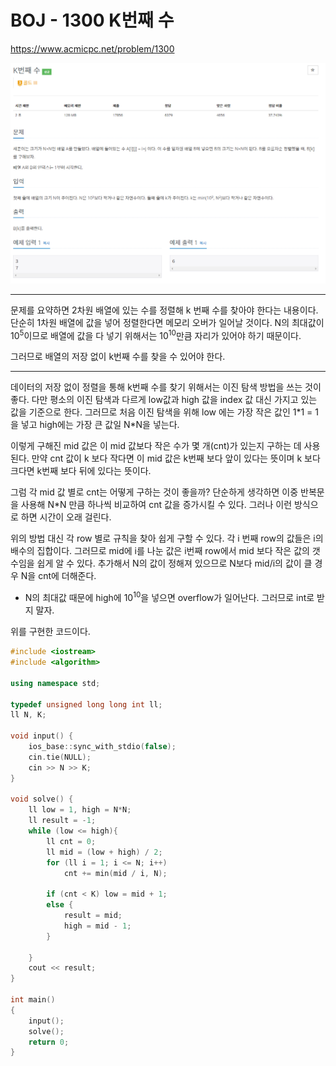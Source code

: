# BOJ - 1300 K번째 수

<https://www.acmicpc.net/problem/1300>

![Problem1](https://github.com/PNU-PULSE/2021-Fall/blob/main/Binary_Search/BOJ_1300/1.png)

------------

문제를 요약하면 2차원 배열에 있는 수를 정렬해 k 번째 수를 찾아야 한다는 내용이다.
단순히 1차원 배열에 값을 넣어 정렬한다면 메모리 오버가 일어날 것이다.
N의 최대값이 10<sup>5</sup>이므로 배열에 값을 다 넣기 위해서는 10<sup>10</sup>만큼 자리가 있어야 하기 때문이다.

그러므로 배열의 저장 없이 k번째 수를 찾을 수 있어야 한다.

------------------

데이터의 저장 없이 정렬을 통해 k번째 수를 찾기 위해서는 이진 탐색 방법을 쓰는 것이 좋다.
다만 평소의 이진 탐색과 다르게 low값과 high 값을 index 값 대신 가지고 있는 값을 기준으로 한다.
그러므로 처음 이진 탐색을 위해 low 에는 가장 작은 값인 1&#42;1 = 1을 넣고 high에는 가장 큰 값일 N&#42;N을 넣는다.

이렇게 구해진 mid 값은 이 mid 값보다 작은 수가 몇 개(cnt)가 있는지 구하는 데 사용된다.
만약 cnt 값이 k 보다 작다면 이 mid 값은 k번째 보다 앞이 있다는 뜻이며
k 보다 크다면 k번째 보다 뒤에 있다는 뜻이다.

그럼 각 mid 값 별로 cnt는 어떻게 구하는 것이 좋을까?
단순하게 생각하면 이중 반복문을 사용해 N*N 만큼 하나씩 비교하여 cnt 값을 증가시킬 수 있다.
그러나 이런 방식으로 하면 시간이 오래 걸린다.

위의 방법 대신 각 row 별로 규칙을 찾아 쉽게 구할 수 있다.
각 i 번째 row의 값들은 i의 배수의 집합이다. 그러므로 mid에 i를 나눈 값은 i번째 row에서 mid 보다 작은 값의 갯수임을 쉽게 알 수 있다.
추가해서 N의 값이 정해져 있으므로 N보다 mid/i의 값이 클 경우 N을 cnt에 더해준다.

* N의 최대값 때문에 high에 10<sup>10</sup>을 넣으면 overflow가 일어난다. 그러므로 int로 받지 말자.

위를 구현한 코드이다.

```c++
#include <iostream>
#include <algorithm>

using namespace std;

typedef unsigned long long int ll;
ll N, K;

void input() {
    ios_base::sync_with_stdio(false);
    cin.tie(NULL);
    cin >> N >> K;
}

void solve() {
    ll low = 1, high = N*N;
    ll result = -1;
    while (low <= high){
        ll cnt = 0;
        ll mid = (low + high) / 2;
        for (ll i = 1; i <= N; i++)
            cnt += min(mid / i, N);

        if (cnt < K) low = mid + 1;
        else {
            result = mid;
            high = mid - 1;
        }

    }
    cout << result;
}

int main()
{
    input();
    solve();
    return 0;
}
```